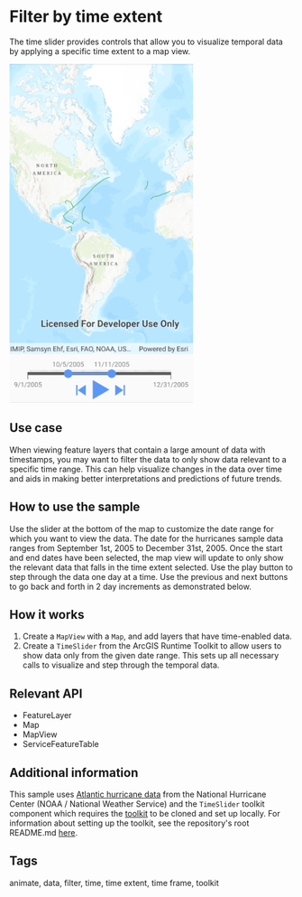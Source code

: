 # Filter by time extent

The time slider provides controls that allow you to visualize temporal data by applying a specific time extent to a map view.

![Filter by time extent](FilterByTimeExtent.jpg)

## Use case

When viewing feature layers that contain a large amount of data with timestamps, you may want to filter the data to only show data relevant to a specific time range. This can help visualize changes in the data over time and aids in making better interpretations and predictions of future trends.

## How to use the sample

Use the slider at the bottom of the map to customize the date range for which you want to view the data. The date for the hurricanes sample data ranges from September 1st, 2005 to December 31st, 2005. Once the start and end dates have been selected, the map view will update to only show the relevant data that falls in the time extent selected. Use the play button to step through the data one day at a time. Use the previous and next buttons to go back and forth in 2 day increments as demonstrated below.

## How it works

1. Create a `MapView` with a `Map`, and add layers that have time-enabled data.
2. Create a `TimeSlider` from the ArcGIS Runtime Toolkit to allow users to show data only from the given date range. This sets up all necessary calls to visualize and step through the temporal data.

## Relevant API

* FeatureLayer
* Map
* MapView
* ServiceFeatureTable

## Additional information

This sample uses [Atlantic hurricane data](https://www.arcgis.com/home/item.html?id=49925d814d7e40fb8fa64864ef62d55e) from the National Hurricane Center (NOAA / National Weather Service) and the `TimeSlider` toolkit component which requires the [toolkit](https://github.com/Esri/arcgis-toolkit-dotnet) to be cloned and set up locally. For information about setting up the toolkit, see the repository's root README.md [here](https://github.com/Esri/arcgis-toolkit-dotnet/blob/main/README.md).

## Tags

animate, data, filter, time, time extent, time frame, toolkit